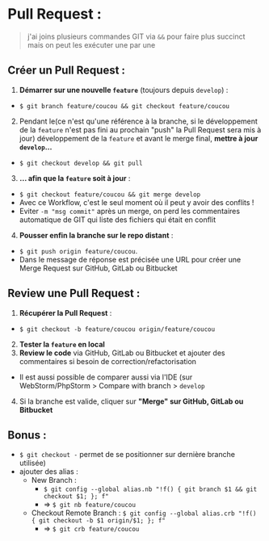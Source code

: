 Pull Request : 
==============

> j'ai joins plusieurs commandes GIT via `&&` pour faire plus succinct mais on peut les exécuter une par une

Créer un Pull Request :
-----------------------

1. __Démarrer sur une nouvelle `feature`__ (toujours depuis `develop`) : 
  * ````$ git branch feature/coucou && git checkout feature/coucou````
2. Pendant le(ce n'est qu'une référence à la branche, si le développement de la `feature` n'est pas fini au prochain "push" la Pull Request sera mis à jour) développement de la `feature` et avant le merge final, __mettre à jour `develop`...__ 
  * ````$ git checkout develop && git pull````
3. __... afin que la `feature` soit à jour__ : 
  * ````$ git checkout feature/coucou && git merge develop````
  * Avec ce Workflow, c'est le seul moment où il peut y avoir des conflits ! 
  * Eviter `-m "msg commit"` après un merge, on perd les commentaires automatique de GIT qui liste des fichiers qui était en conflit
4. __Pousser enfin la branche sur le repo distant__ : 
  * ````$ git push origin feature/coucou````. 
  * Dans le message de réponse est précisée une URL pour créer une Merge Request sur GitHub, GitLab ou Bitbucket
  

Review une Pull Request :
-------------------------

1. __Récupérer la Pull Request__ :
  * ````$ git checkout -b feature/coucou origin/feature/coucou````
2. __Tester la `feature` en local__
3. __Review le code__ via GitHub, GitLab ou Bitbucket et ajouter des commentaires si besoin de correction/refactorisation
  * Il est aussi possible de comparer aussi via l'IDE (sur WebStorm/PhpStorm > Compare with branch > `develop`
4. Si la branche est valide, cliquer sur __"Merge" sur GitHub, GitLab ou Bitbucket__

Bonus :
-------

* `$ git checkout -` permet de se positionner sur dernière branche utilisée)
* ajouter des alias :
  * New Branch :
    * `$ git config --global alias.nb "!f() { git branch $1 && git checkout $1; }; f"`
    * => `$ git nb feature/coucou`
  * Checkout Remote Branch : `$ git config --global alias.crb "!f() { git checkout -b $1 origin/$1; }; f"`
    * => `$ git crb feature/coucou`

